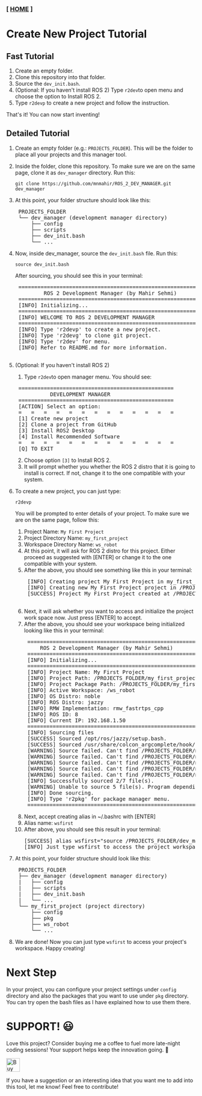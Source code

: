### [ [HOME](../README.md) ]
# Create New Project Tutorial
## Fast Tutorial
1. Create an empty folder.
2. Clone this repository into that folder.
3. Source the `dev_init.bash`.
4. (Optional: If you haven't install ROS 2) Type `r2dev`to open menu and choose the option to Install ROS 2.
5. Type `r2devp` to create a new project and follow the instruction.

That's it! You can now start inventing!

## Detailed Tutorial
1. Create an empty folder (e.g.: `PROJECTS_FOLDER`). This will be the folder to place all your projects and this manager tool.
2. Inside the folder, clone this repository. To make sure we are on the same page, clone it as `dev_manager` directory. Run this:
    ```
    git clone https://github.com/mnmahir/ROS_2_DEV_MANAGER.git dev_manager
    ```
3. At this point, your folder structure should look like this:
    <pre>
    PROJECTS_FOLDER
    └── dev_manager (development manager directory)
        ├── config
        ├── scripts
        ├── dev_init.bash
        └── ...    </pre>
4. Now, inside dev_manager, source the `dev_init.bash` file. Run this:
    ```
    source dev_init.bash
    ```
    After sourcing, you should see this in your terminal:
    <pre>
    ===================================================================
            ROS 2 Development Manager (by Mahir Sehmi)
    ===================================================================
    [INFO] Initializing...
    ===================================================================
    [INFO] WELCOME TO ROS 2 DEVELOPMENT MANAGER
    ===================================================================
    [INFO] Type 'r2devp' to create a new project.
    [INFO] Type 'r2devg' to clone git project.
    [INFO] Type 'r2dev' for menu.
    [INFO] Refer to README.md for more information.
    </pre>
5. (Optional: If you haven't install ROS 2)<br>
    1. Type `r2dev`to open manager menu. You should see:
    <pre>
    =================================================
              DEVELOPMENT MANAGER
    =================================================
    [ACTION] Select an option:
    =   =   =   =   =   =   =   =   =   =   =   =   =
    [1] Create new project
    [2] Clone a project from GitHub
    [3] Install ROS2 Desktop
    [4] Install Recommended Software
    =   =   =   =   =   =   =   =   =   =   =   =   =
    [Q] TO EXIT</pre>
    2. Choose option `[3]` to Install ROS 2.
    3. It will prompt whether you whether the ROS 2 distro that it is going to install is correct. If not, change it to the one compatible with your system.
6. To create a new project, you can just type:
    ```
    r2devp
    ```
    You will be prompted to enter details of your project. To make sure we are on the same page, follow this:
    1. Project Name: `My First Project`
    2. Project Directory Name: `my_first_project`
    3. Workspace Directory Name: `ws_robot`
    4. At this point, it will ask for ROS 2 distro for this project. Either proceed as suggested with [ENTER] or change it to the one compatible with your system.
    5. After the above, you should see something like this in your terminal:
        <pre>
        [INFO] Creating project My First Project in my_first_project
        [INFO] Creating new My First Project project in /PROJECTS_FOLDER/my_first_project
        [SUCCESS] Project My First Project created at /PROJECTS_FOLDER/my_first_project
        </pre>
    6. Next, it will ask whether you want to access and initialize the project work space now. Just press [ENTER] to accept.
    7. After the above, you should see your workspace being initialized looking like this in your terminal:
        <pre>
        ===================================================================
            ROS 2 Development Manager (by Mahir Sehmi)
        ===================================================================
        [INFO] Initializing...
        ===================================================================
        [INFO] Project Name: My First Project
        [INFO] Project Path: /PROJECTS_FOLDER/my_first_project
        [INFO] Project Package Path: /PROJECTS_FOLDER/my_first_project/pkg
        [INFO] Active Workspace: /ws_robot
        [INFO] OS Distro: noble
        [INFO] ROS Distro: jazzy
        [INFO] RMW Implementation: rmw_fastrtps_cpp
        [INFO] ROS ID: 8
        [INFO] Current IP: 192.168.1.50
        ===================================================================
        [INFO] Sourcing files
        [SUCCESS] Sourced /opt/ros/jazzy/setup.bash.
        [SUCCESS] Sourced /usr/share/colcon_argcomplete/hook/colcon-argcomplete.bash.
        [WARNING] Source failed. Can't find /PROJECTS_FOLDER/my_first_project/ws_robot/install/local_setup.bash.
        [WARNING] Source failed. Can't find /PROJECTS_FOLDER/my_first_project/pkg/_others/install/local_setup.bash.
        [WARNING] Source failed. Can't find /PROJECTS_FOLDER/my_first_project/pkg/_robot/install/local_setup.bash.
        [WARNING] Source failed. Can't find /PROJECTS_FOLDER/my_first_project/pkg/_sims/install/local_setup.bash.
        [WARNING] Source failed. Can't find /PROJECTS_FOLDER/my_first_project/pkg/_tools/install/local_setup.bash.
        [INFO] Successfully sourced 2/7 file(s).
        [WARNING] Unable to source 5 file(s). Program depending on this source may fail. Check if they are installed correctly or wrong path provided.
        [INFO] Done sourcing.
        [INFO] Type 'r2pkg' for package manager menu.
        ===================================================================</pre>
    8. Next, accept creating alias in ~/.bashrc with [ENTER]
    9. Alias name: `wsfirst`
    10. After above, you should see this result in your terminal:
        <pre>
        [SUCCESS] alias wsfirst="source /PROJECTS_FOLDER/dev_manager/dev_init.bash /my_first_project /ws_robot" added to ~/.bashrc
        [INFO] Just type wsfirst to access the project workspace.
        </pre>
7. At this point, your folder structure should look like this:
    <pre>
    PROJECTS_FOLDER
    ├── dev_manager (development manager directory)
    |   ├── config
    |   ├── scripts
    |   ├── dev_init.bash
    |   └── ...
    └── my_first_project (project directory)
        ├── config
        ├── pkg
        ├── ws_robot
        └── ...</pre>

8. We are done! Now you can just type `wsfirst` to access your project's workspace. Happy creating!

# Next Step
In your project, you can configure your project settings under `config` directory and also the packages that you want to use under `pkg` directory. You can try open the bash files as I have explained how to use them there.


# SUPPORT! 😃
 Love this project? Consider buying me a coffee to fuel more late-night coding sessions! Your support helps keep the innovation going. 🙌

<a href='https://ko-fi.com/H2H818H9M3' target='_blank'><img height='36' style='border:0px;height:36px;' src='https://storage.ko-fi.com/cdn/kofi2.png?v=6' border='0' alt='Buy Me a Coffee at ko-fi.com' /></a>

If you have a suggestion or an interesting idea that you want me to add into this tool, let me know! Feel free to contribute!